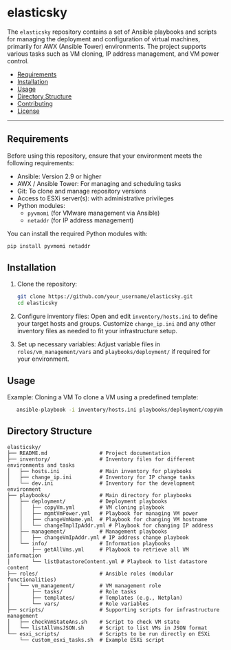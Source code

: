 # elasticsky

The `elasticsky` repository contains a set of Ansible playbooks and scripts for managing the deployment and configuration of virtual machines, primarily for AWX (Ansible Tower) environments. The project supports various tasks such as VM cloning, IP address management, and VM power control.


- [Requirements](#requirements)
- [Installation](#installation)
- [Usage](#usage)
- [Directory Structure](#directory-structure)
- [Contributing](#contributing)
- [License](#license)

---

## Requirements
Before using this repository, ensure that your environment meets the following requirements:

- Ansible: Version 2.9 or higher
- AWX / Ansible Tower: For managing and scheduling tasks
- Git: To clone and manage repository versions
- Access to ESXi server(s): with administrative privileges
- Python modules:
   - `pyvmomi` (for VMware management via Ansible)
   - `netaddr` (for IP address management)

You can install the required Python modules with:
```bash
pip install pyvmomi netaddr
```

## Installation
1. Clone the repository:
   ```bash
   git clone https://github.com/your_username/elasticsky.git
   cd elasticsky

2. Configure inventory files:
Open and edit `inventory/hosts.ini` to define your target hosts and groups.
Customize `change_ip.ini` and any other inventory files as needed to fit your infrastructure setup.

3. Set up necessary variables:
Adjust variable files in `roles/vm_management/vars` and `playbooks/deployment/` if required for your environment.

## Usage
Example: Cloning a VM
To clone a VM using a predefined template:

```bash
   ansible-playbook -i inventory/hosts.ini playbooks/deployment/copyVm.yml --extra-vars "template_param=<template> destination_param=<new_vm>"
```





## Directory Structure

```plaintext
elasticsky/
├── README.md                 # Project documentation
├── inventory/                # Inventory files for different environments and tasks
│   ├── hosts.ini             # Main inventory for playbooks
│   ├── change_ip.ini         # Inventory for IP change tasks
│   └── dev.ini               # Inventory for the development environment
├── playbooks/                # Main directory for playbooks
│   ├── deployment/           # Deployment playbooks
│   │   ├── copyVm.yml        # VM cloning playbook
│   │   ├── mgmtVmPower.yml   # Playbook for managing VM power
│   │   ├── changeVmName.yml  # Playbook for changing VM hostname
│   │   └── changeTmplIpAddr.yml # Playbook for changing IP address
│   ├── management/           # Management playbooks
│   │   ├── changeVmIpAddr.yml # IP address change playbook
│   └── info/                 # Information playbooks
│       ├── getAllVms.yml     # Playbook to retrieve all VM information
│       └── listDatastoreContent.yml # Playbook to list datastore content
├── roles/                    # Ansible roles (modular functionalities)
│   └── vm_management/        # VM management role
│       ├── tasks/            # Role tasks
│       ├── templates/        # Templates (e.g., Netplan)
│       └── vars/             # Role variables
├── scripts/                  # Supporting scripts for infrastructure management
│   ├── checkVmStateAns.sh    # Script to check VM state
│   └── listAllVmsJSON.sh     # Script to list VMs in JSON format
└── esxi_scripts/             # Scripts to be run directly on ESXi
    └── custom_esxi_tasks.sh  # Example ESXi script

```
